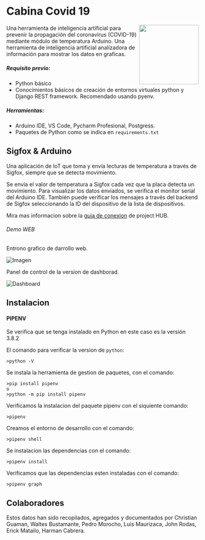 Cabina Covid 19
===============

<img align="right" height="156" src="https://1.bp.blogspot.com/-CNRT-KeE5ZU/YBhWttxTgrI/AAAAAAAAAvQ/npX4KbEQdfYiu4kwWX09APOZad9YTTQpQCLcBGAsYHQ/w320-h118/covidlogo.png"/>


Una herramienta de inteligencia artificial para prevenir la propagación 
del coronavirus (COVID-19) mediante módulo de temperatura Arduino. Una 
herramienta de inteligencia artificial analizadora de información para 
mostrar los datos en graficas. 

##### Requisito previo:

* Python básico
* Conocimientos básicos de creación de entornos virtuales python y Django 
REST framework. Recomendado usando pyenv.

##### Herramientas:

* Arduino IDE, VS Code, Pycharm  Profesional, Postgress.
* Paquetes de Python como se indica en `requirements.txt`

## Sigfox & Arduino

Una aplicación de IoT que toma y envía lecturas de temperatura a través de 
Sigfox, siempre que se detecta movimiento.

Se envía el valor de temperatura a Sigfox cada vez que la placa detecta un 
movimiento. Para visualizar los datos enviados, se verifica el monitor serial 
del Arduino IDE. También puede verificar los mensajes a través del backend de 
Sigfox seleccionando la ID del dispositivo de la lista de dispositivos.

Mira mas informacion sobre la [guia de conexion](https://create.arduino.cc/projecthub/55019/connect-your-thinxtra-xkit-using-sigfox-c8b2ba)
de project HUB.

###### Demo WEB 

Entrono grafico de darrollo web.

![Imagen]( docs/markdown/img/web.gif "DEMO WEB")

Panel de control de la version de dashborad.

![Dashboard]( docs/markdown/img/dash.gif "DEMO WEB")

## Instalacion

#### PIPENV
Se verifica que se tenga instalado en Python en este caso es la versión 3.8.2

El comando para verificar la version de `python`:

    >python -V

Se instala la herramienta de gestion de paquetes, con el comando:

    >pip install pipenv
    o
    >python -m pip install pipenv
    
Verificamos la instalacion del paquete pipenv con el siquiente comando:

    >pipenv

Creamos el entorno de desarrollo con el comando:
   
    >pipenv shell 

Se instalacion las dependencias con el comando:

    >pipenv install

Verificamos que las dependencias esten instaladas con el comando:

    >pipenv graph

## Colaboradores

Estos datos han sido recopilados, agregados y documentados por Christian Guaman, 
Waltes Bustamante, Pedro Morocho, Luis Maurizaca, John Rodas, Erick Matailo, Harman Cabrera.
